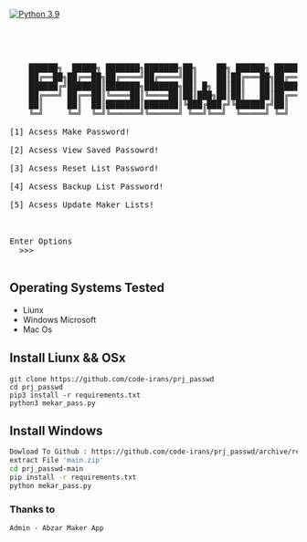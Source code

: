 [![Python 3.9](https://img.shields.io/badge/Python-3.5-yellow.svg)](http://www.python.org/download/) 

<pre>




    ██████╗  █████╗ ███████╗███████╗██╗    ██╗ ██████╗ ██████╗ ██████╗     ███╗   ███╗ █████╗ ██╗  ██╗███████╗██████╗
    ██╔══██╗██╔══██╗██╔════╝██╔════╝██║    ██║██╔═══██╗██╔══██╗██╔══██╗    ████╗ ████║██╔══██╗██║ ██╔╝██╔════╝██╔══██╗
    ██████╔╝███████║███████╗███████╗██║ █╗ ██║██║   ██║██████╔╝██║  ██║    ██╔████╔██║███████║█████╔╝ █████╗  ██████╔╝
    ██╔═══╝ ██╔══██║╚════██║╚════██║██║███╗██║██║   ██║██╔══██╗██║  ██║    ██║╚██╔╝██║██╔══██║██╔═██╗ ██╔══╝  ██╔══██╗
    ██║     ██║  ██║███████║███████║╚███╔███╔╝╚██████╔╝██║  ██║██████╔╝    ██║ ╚═╝ ██║██║  ██║██║  ██╗███████╗██║  ██║
    ╚═╝     ╚═╝  ╚═╝╚══════╝╚══════╝ ╚══╝╚══╝  ╚═════╝ ╚═╝  ╚═╝╚═════╝     ╚═╝     ╚═╝╚═╝  ╚═╝╚═╝  ╚═╝╚══════╝╚═╝  ╚═╝

[1] Acsess Make Password!

[2] Acsess View Saved Passowrd!

[3] Acsess Reset List Password!

[4] Acsess Backup List Password!

[5] Acsess Update Maker Lists!



Enter Options
  >>>

</pre>

## Operating Systems Tested
- Liunx
- Windows Microsoft
- Mac Os

## Install Liunx && OSx
```Bash, Zsh
git clone https://github.com/code-irans/prj_passwd
cd prj_passwd
pip3 install -r requirements.txt
python3 mekar_pass.py
```

## Install Windows
```bash , Zsh , Sh
Dowload To Github : https://github.com/code-irans/prj_passwd/archive/refs/heads/main.zip
extract File 'main.zip'
cd prj_passwd-main
pip install -r requirements.txt
python mekar_pass.py
```

### Thanks to
    Admin - Abzar Maker App
